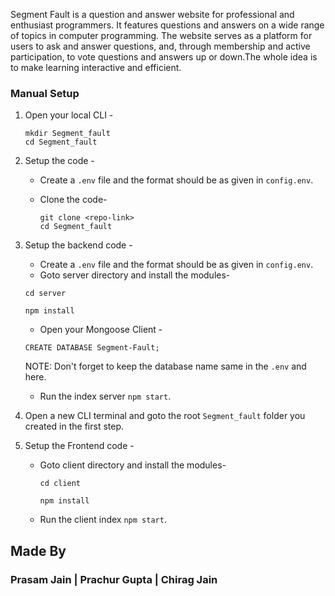 Segment Fault is a question and answer website for professional and enthusiast programmers. It features questions and answers on a wide range of topics in computer programming. The website serves as a platform for users to ask and answer questions, and, through membership and active participation, to vote questions and answers up or down.The whole idea is to make learning interactive and efficient.
### Manual Setup
1. Open your local CLI -

   ```
   mkdir Segment_fault
   cd Segment_fault
   ```

2. Setup the code -

   - Create a `.env` file and the format should be as given in `config.env`.
   - Clone the code-

     ```
     git clone <repo-link>
     cd Segment_fault
     ```

3. Setup the backend code -

   - Create a `.env` file and the format should be as given in `config.env`.
   - Goto server directory and install the modules-

   ```
   cd server

   npm install
   ```

   - Open your Mongoose Client -

   ```
   CREATE DATABASE Segment-Fault;
   ```

   NOTE: Don't forget to keep the database name same in the `.env` and here.

   - Run the index server `npm start`.

4. Open a new CLI terminal and goto the root `Segment_fault` folder you created in the first step.
5. Setup the Frontend code -

   - Goto client directory and install the modules-

     ```
     cd client

     npm install
     ```

   - Run the client index `npm start`.

## Made By

### Prasam Jain | Prachur Gupta | Chirag Jain
